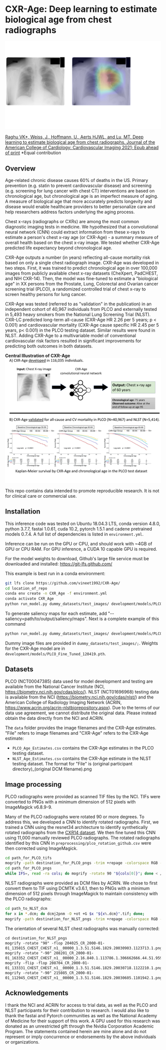 # CXR-Age: Deep learning to estimate biological age from chest radiographs

![CXR-Age Grad-CAM](/images/GradCAM_Github_020121.png)

[Raghu VK*, Weiss, J., Hoffmann, U., Aerts HJWL, and Lu, MT. Deep learning to estimate biological age from chest radiographs. Journal of the American College of Cardiology: Cardiovascular Imaging 2021; Epub ahead of print](<https://authors.elsevier.com/a/1clbm,i2Xrn9-f>) *Equal contribution


## Overview
Age-related chronic disease causes 60% of deaths in the US. Primary prevention (e.g. statin to prevent cardiovascular disease) and screening (e.g. screening for lung cancer with chest CT) interventions are based on chronological age, but chronological age is an imperfect measure of aging. A measure of biological age that more accurately predicts longevity and disease would enable healthcare providers to better personalize care and help researchers address factors underlying the aging process.

Chest x-rays (radiographs or CXRs) are among the most common diagnostic imaging tests in medicine. We hypothesized that a convolutional neural network (CNN) could extract information from these x-rays to estimate a person's chest x-ray age (or CXR-Age) - a summary measure of overall health based on the chest x-ray image. We tested whether CXR-Age predicted life expectancy beyond chronological age.

CXR-Age outputs a number (in years) reflecting all-cause mortality risk based on only a single chest radiograph image. CXR-Age was developed in two steps. First, it was trained to predict chronological age in over 100,000 images from publicly available chest x-ray datasets (CheXpert, PadCHEST, and NIH CXR-14). Then, the model was fine-tuned to estimate a "biological age" in XX persons from the Prostate, Lung, Colorectal and Ovarian cancer screening trial (PLCO), a randomized controlled trial of chest x-ray to screen healthy persons for lung cancer. 

CXR-Age was tested (referred to as "validation" in the publication) in an independent cohort of 40,967 individuals from PLCO and externally tested in 5,493 heavy smokers from the National Lung Screening Trial (NLST). CXR-LC predicted long-term all-cause (CXR-Age HR 2.26 per 5 years; p < 0.001) and cardiovascular mortality (CXR-Age cause specific HR 2.45 per 5 years, p< 0.001) in the PLCO testing dataset. Similar results were found in NLST. Adding CXR-Age to a multivariable model of conventional cardiovascular risk factors resulted in significant improvements for predicting both outcomes in both datasets. 

**Central Illustration of CXR-Age**
![CXR-Age Central Illustration](/images/Central_Illustration.png)

This repo contains data intended to promote reproducible research. It is not for clinical care or commercial use. 

## Installation
This inference code was tested on Ubuntu 18.04.3 LTS, conda version 4.8.0, python 3.7.7, fastai 1.0.61, cuda 10.2, pytorch 1.5.1 and cadene pretrained models 0.7.4. A full list of dependencies is listed in `environment.yml`. 

Inference can be run on the GPU or CPU, and should work with ~4GB of GPU or CPU RAM. For GPU inference, a CUDA 10 capable GPU is required.

For the model weights to download, Github's large file service must be downloaded and installed: https://git-lfs.github.com/ 

This example is best run in a conda environment:

```bash
git lfs clone https://github.com/vineet1992/CXR-Age/
cd location_of_repo
conda env create -n CXR_Age -f environment.yml
conda activate CXR_Age
python run_model.py dummy_datasets/test_images/ development/models/PLCO_Fine_Tuned_120419 output/output.csv --modelarch=age --type=continuous --size=224
```

To generate saliency maps for each estimate, add "--saliency=path/to/output/saliency/maps". Next is a complete example of this command

```bash
python run_model.py dummy_datasets/test_images/ development/models/PLCO_Fine_Tuned_120419 output/output.csv --modelarch=age --type=continuous --size=224 --saliency=saliency_maps
```
Dummy image files are provided in `dummy_datasets/test_images/;`. Weights for the CXR-Age model are in `development/models/PLCO_Fine_Tuned_120419.pth`. 

## Datasets
PLCO (NCT00047385) data used for model development and testing are available from the National Cancer Institute (NCI, https://biometry.nci.nih.gov/cdas/plco/). NLST (NCT01696968) testing data is available from the NCI (https://biometry.nci.nih.gov/cdas/nlst/) and the American College of Radiology Imaging Network (ACRIN, https://www.acrin.org/acrin-nlstbiorepository.aspx). Due to the terms of our data use agreement, we cannot distribute the original data. Please instead obtain the data directly from the NCI and ACRIN.

The `data` folder provides the image filenames and the CXR-Age estimates. "File" refers to image filenames and "CXR-Age" refers to the CXR-Age estimate: 
* `PLCO_Age_Estimates.csv` contains the CXR-Age estimates in the PLCO testing dataset.
* `NLST_Age_Estimates.csv` contains the CXR-Age estimate in the NLST testing dataset. The format for "File" is (original participant directory)_(original DCM filename).png


## Image processing
PLCO radiographs were provided as scanned TIF files by the NCI. TIFs were converted to PNGs with a minimum dimension of 512 pixels with ImageMagick v6.8.9-9. 

Many of the PLCO radiographs were rotated 90 or more degrees. To address this, we developed a CNN to identify rotated radiographs. First, we trained a CNN using the resnet34 architecture to identify synthetically rotated radiographs from the [CXR14 dataset](http://openaccess.thecvf.com/content_cvpr_2017/papers/Wang_ChestX-ray8_Hospital-Scale_Chest_CVPR_2017_paper.pdf). We then fine tuned this CNN using 11,000 manually reviewed PLCO radiographs. The rotated radiographs identified by this CNN in `preprocessing/plco_rotation_github.csv` were then corrected using ImageMagick. 

```bash
cd path_for_PLCO_tifs
mogrify -path destination_for_PLCO_pngs -trim +repage -colorspace RGB -auto-level -depth 8 -resize 512x512^ -format png "*.tif"
cd path_for_PLCO_pngs
while IFS=, read -ra cols; do mogrify -rotate 90 "${cols[0]}"; done < /path_to_repo/preprocessing/plco_rotation_github.csv
```

NLST radiographs were provided as DCM files by ACRIN. We chose to first convert them to TIF using DCMTK v3.6.1, then to PNGs with a minimum dimension of 512 pixels through ImageMagick to maintain consistency with the PLCO radiographs:

```bash
cd path_to_NLST_dcm
for x in *.dcm; do dcmj2pnm -O +ot +G $x "${x%.dcm}".tif; done;
mogrify -path destination_for_NLST_pngs -trim +repage -colorspace RGB -auto-level -depth 8 -resize 512x512^ -format png "*.tif"
```


The orientation of several NLST chest radiographs was manually corrected:

```
cd destination_for_NLST_pngs
mogrify -rotate "90" -flop 204025_CR_2000-01-01_135015_CHEST_CHEST_n1__00000_1.3.51.5146.1829.20030903.1123713.1.png
mogrify -rotate "-90" 208201_CR_2000-01-01_163352_CHEST_CHEST_n1__00000_2.16.840.1.113786.1.306662666.44.51.9597.png
mogrify -flip -flop 208704_CR_2000-01-01_133331_CHEST_CHEST_n1__00000_1.3.51.5146.1829.20030718.1122210.1.png
mogrify -rotate "-90" 215085_CR_2000-01-01_112945_CHEST_CHEST_n1__00000_1.3.51.5146.1829.20030605.1101942.1.png
```

## Acknowledgements
I thank the NCI and ACRIN for access to trial data, as well as the PLCO and NLST participants for their contribution to research. I would also like to thank the fastai and Pytorch communities as well as the National Academy of Medicine for their support of this work. A GPU used for this research was donated as an unrestricted gift through the Nvidia Corporation Academic Program. The statements contained herein are mine alone and do not represent or imply concurrence or endorsements by the above individuals or organizations.


